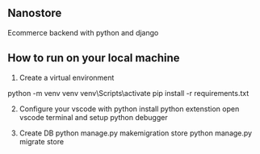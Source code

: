 ## Nanostore

Ecommerce backend with python and django


## How to run on your local machine
1. Create a virtual environment

python -m venv venv
venv\Scripts\activate
pip install -r requirements.txt

2. Configure your vscode with python
 install python extenstion
 open vscode terminal and setup python debugger
 

3. Create DB
python manage.py makemigration store
python manage.py migrate store
